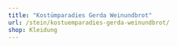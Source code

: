 ```yaml
---
title: "Kostümparadies Gerda Weinundbrot"
url: /stein/kostuemparadies-gerda-weinundbrot/
shop: Kleidung
---
```

